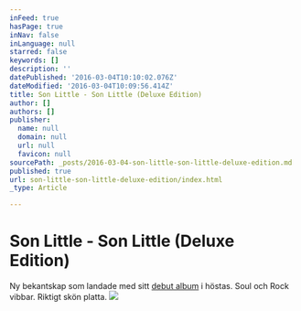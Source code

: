 ```yaml
---
inFeed: true
hasPage: true
inNav: false
inLanguage: null
starred: false
keywords: []
description: ''
datePublished: '2016-03-04T10:10:02.076Z'
dateModified: '2016-03-04T10:09:56.414Z'
title: Son Little - Son Little (Deluxe Edition)
author: []
authors: []
publisher:
  name: null
  domain: null
  url: null
  favicon: null
sourcePath: _posts/2016-03-04-son-little-son-little-deluxe-edition.md
published: true
url: son-little-son-little-deluxe-edition/index.html
_type: Article

---
```

# Son Little - Son Little (Deluxe Edition)

Ny bekantskap som landade med sitt [debut album][0] i höstas. Soul och Rock vibbar. Riktigt skön platta.
![](https://the-grid-user-content.s3-us-west-2.amazonaws.com/7484b0ae-d278-4c6e-9ed1-3b2c21c6bf28.jpg)

[0]: https://open.spotify.com/album/2jGQieA1EggldcxFAiQHjJ